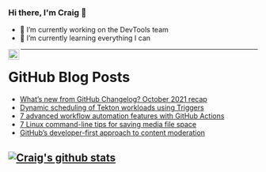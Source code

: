 ### Hi there, I'm Craig 👋

<!--
**CraigTeelFugro/CraigTeelFugro** is a ✨ _special_ ✨ repository because its `README.md` (this file) appears on your GitHub profile.

Here are some ideas to get you started:
-->

- 🔭 I’m currently working on the DevTools team
- 🌱 I’m currently learning everything I can

[<img align="left" alt="Craig Teel | LinkedIn" width="22px" src="https://cdn.jsdelivr.net/npm/simple-icons@v3/icons/linkedin.svg" />][linkedin]

---

# GitHub Blog Posts

<!-- BLOG-POST-LIST:START -->
- [What’s new from GitHub Changelog? October 2021 recap](https://github.blog/2021-11-19-whats-new-from-github-changelog-october-2021-recap/)
- [Dynamic scheduling of Tekton workloads using Triggers](https://opensource.com/article/21/11/kubernetes-dynamic-scheduling-tekton)
- [7 advanced workflow automation features with GitHub Actions](https://github.blog/2021-11-18-7-advanced-workflow-automation-features-with-github-actions/)
- [7 Linux command-line tips for saving media file space](https://opensource.com/article/21/11/linux-commands-convert-files)
- [GitHub’s developer-first approach to content moderation](https://github.blog/2021-11-17-githubs-developer-first-approach-to-content-moderation/)
<!-- BLOG-POST-LIST:END -->

## [![Craig's github stats](https://github-readme-stats.vercel.app/api?username=craigteelfugro)](https://github.com/anuraghazra/github-readme-stats)


[linkedin]: https://linkedin.com/in/craig-teel-b8786771
